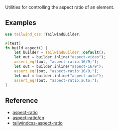 Utilities for controlling the aspect ratio of an element.

## Examples

```rust
use tailwind_css::TailwindBuilder;

#[test]
fn build_aspect() {
    let builder = TailwindBuilder::default();
    let out = builder.inline("aspect-video");
    assert_eq!(out, "aspect-ratio:16/9;");
    let out = builder.inline("aspect-16/9");
    assert_eq!(out, "aspect-ratio:16/9;");
    let out = builder.inline("aspect-auto");
    assert_eq!(out, "aspect-ratio:auto;");
}
```

## Reference

- [aspect-ratio](https://tailwindcss.com/docs/aspect-ratio)
- [aspect-ratio/cn](https://tailwindcss.cn/docs/aspect-ratio)
- [tailwindcss-aspect-ratio](https://github.com/tailwindlabs/tailwindcss-aspect-ratio)
